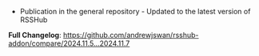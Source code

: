  - Publication in the general repository - Updated to the latest version of RSSHub

**Full Changelog**: https://github.com/andrewjswan/rsshub-addon/compare/2024.11.5...2024.11.7